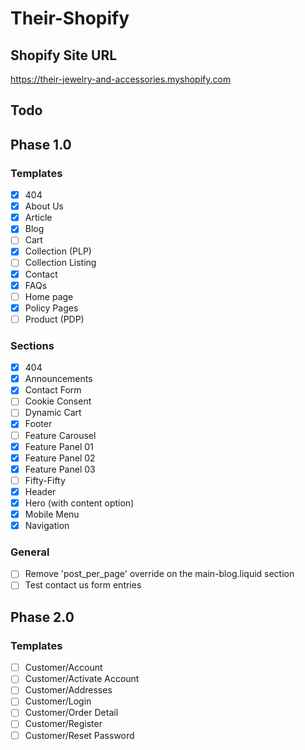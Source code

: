 # Their-Shopify

## Shopify Site URL
https://their-jewelry-and-accessories.myshopify.com

## Todo
## Phase 1.0
### Templates
- [x] 404
- [x] About Us
- [x] Article
- [x] Blog
- [ ] Cart
- [x] Collection (PLP)
- [ ] Collection Listing
- [x] Contact
- [x] FAQs
- [ ] Home page
- [x] Policy Pages
- [ ] Product (PDP)

### Sections
- [x] 404
- [x] Announcements
- [x] Contact Form
- [ ] Cookie Consent
- [ ] Dynamic Cart
- [x] Footer
- [ ] Feature Carousel
- [x] Feature Panel 01
- [x] Feature Panel 02
- [x] Feature Panel 03
- [ ] Fifty-Fifty
- [x] Header
- [x] Hero (with content option)
- [x] Mobile Menu
- [x] Navigation

### General
- [ ] Remove 'post_per_page' override on the main-blog.liquid section
- [ ] Test contact us form entries

## Phase 2.0
### Templates
- [ ] Customer/Account
- [ ] Customer/Activate Account
- [ ] Customer/Addresses
- [ ] Customer/Login
- [ ] Customer/Order Detail
- [ ] Customer/Register
- [ ] Customer/Reset Password
